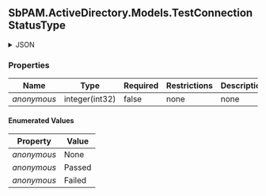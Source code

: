 
<h2 id="tocS_SbPAM.ActiveDirectory.Models.TestConnectionStatusType">SbPAM.ActiveDirectory.Models.TestConnectionStatusType</h2>

<a id="schemasbpam.activedirectory.models.testconnectionstatustype"></a>
<a id="schema_SbPAM.ActiveDirectory.Models.TestConnectionStatusType"></a>
<a id="tocSsbpam.activedirectory.models.testconnectionstatustype"></a>
<a id="tocssbpam.activedirectory.models.testconnectionstatustype"></a>

<details><summary>JSON</summary>


```json
"None"

```


</details>

### Properties

|Name|Type|Required|Restrictions|Description|
|---|---|---|---|---|
|*anonymous*|integer(int32)|false|none|none|

#### Enumerated Values

|Property|Value|
|---|---|
|*anonymous*|None|
|*anonymous*|Passed|
|*anonymous*|Failed|


